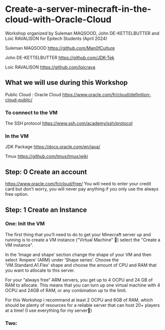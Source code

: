 # Create-a-server-minecraft-in-the-cloud-with-Oracle-Cloud
Workshop organized by Suleman MAQSOOD, John DE-KETTELBUTTER and Loic RAVALISON  for Epitech Students (April 2024)

Suleman MAQSOOD https://github.com/Man0fCulture

John DE-KETTELBUTTER https://github.com/JDK-Tek

Loic RAVALISON https://github.com/loicrava

## What we will use during this Workshop

Public Cloud : Oracle Cloud https://www.oracle.com/fr/cloud/definition-cloud-public/

### To connect to the VM

The SSH protocol https://www.ssh.com/academy/ssh/protocol

### In the VM

JDK Package https://docs.oracle.com/en/java/

Tmux https://github.com/tmux/tmux/wiki

## Step: 0 Create an account

https://www.oracle.com/fr/cloud/free/
You will need to enter your credit card but don't worry, you will never pay anything if you only use the always free option.

## Step: 1 Create an Instance

### One: Init the VM

The first thing that you’ll need to do to get your Minecraft server up and running is to create a VM instance ("Virtual Machine" 🗿) select the "Create a VM instance".

In the ‘Image and shape’ section change the shape of your VM and then select ‘Ampere’ (ARM) under ’Shape series’. Choose the ‘VM.Standard.A1.Flex’ shape and choose the amount of CPU and RAM that you want to allocate to this server. 

For your “always free” ARM servers, you get up to 4 OCPU and 24 GB of RAM to allocate. This means that you can turn up one virtual machine with 4 OCPU and 24GB of RAM, or any combination up to the limit.

For this Workshop i recommand at least 2 OCPU and 6GB of RAM, which should be plenty of resources for a reliable server that can host 20+ players at a time! (I use everything for my server🗿)

### Two: 

